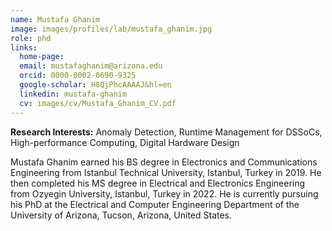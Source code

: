 ```yaml
---
name: Mustafa Ghanim
image: images/profiles/lab/mustafa_ghanim.jpg
role: phd
links:
  home-page: 
  email: mustafaghanim@arizona.edu
  orcid: 0000-0002-0690-9325
  google-scholar: H8QjPhcAAAAJ&hl=en
  linkedin: mustafa-ghanim
  cv: images/cv/Mustafa_Ghanim_CV.pdf
---
```


**Research Interests:** Anomaly Detection, Runtime Management for DSSoCs, High-performance Computing, Digital Hardware Design

Mustafa Ghanim earned his BS degree in Electronics and Communications Engineering from Istanbul Technical University, Istanbul, Turkey in 2019. He then completed his MS degree in Electrical and Electronics Engineering from Ozyegin University, Istanbul, Turkey in 2022. He is currently pursuing his PhD at the Electrical and Computer Engineering Department of the University of Arizona, Tucson, Arizona, United States.